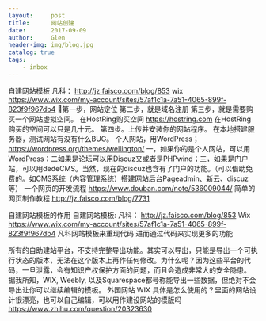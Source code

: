 ```yaml
---
layout:     post                    
title:      网站创建
date:       2017-09-09             
author:     Glen                     
header-img: img/blog.jpg  
catalog: true                      
tags:                              
    - inbox
---
```

自建网站模板
凡科：
 http://jz.faisco.com/blog/853
wix
https://www.wix.com/my-account/sites/57af1c1a-7a51-4065-899f-823f9f967db4

第一步，网站定位
第二步，就是域名注册
第三步，就是需要购买一个网站虚拟空间。
在HostRing购买空间
https://hostring.com
在HostRing购买的空间可以只是几十元。
第四步。上传并安装你的网站程序。
在本地搭建服务器，测试网站有没有什么BUG。
个人网站，用WordPress；
https://wordpress.org/themes/wellington/
一，如果你的是个人网站，可以用WordPress；二如果是论坛可以用Discuz又或者是PHPwind；三，如果是门户站，可以用dedeCMS。当然，现在的discuz也含有了门户的功能。（可以借助免费的。如CMS系统（内容管理系统）搭建网站后台Pageadmin、新云、discuz等）
一个网页的开发流程
https://www.douban.com/note/536009044/
简单的网页制作教程
http://jz.faisco.com/blog/7731

自建网站模板的作用
自建网站模板:
凡科：
 http://jz.faisco.com/blog/853
Wix 
https://www.wix.com/my-account/sites/57af1c1a-7a51-4065-899f-823f9f967db4
凡科网站模板来重现代码
进而通过代码来实现更多的功能

所有的自助建站平台，不支持完整导出功能。其实可以导出，只能是导出一个可执行状态的版本，无法在这个版本上再作任何修改。为什么呢？因为这些平台的代码，一旦泄露，会有知识产权保护方面的问题，而且会造成非常大的安全隐患。
据我所知，WIX, Weebly, 以及Squarespace都号称能导出一些数据，但绝对不会导出让你可以继续编辑的模板。
外国网站 WIX 具体是怎么使用的？里面的网站设计很漂亮，也可以自己编辑，可以用作建设网站的模版吗
https://www.zhihu.com/question/20323630


